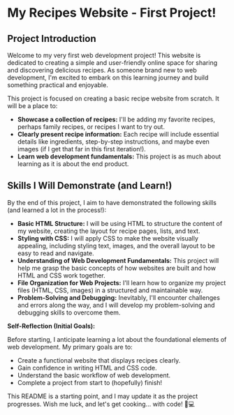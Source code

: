 # My Recipes Website - First Project!

## Project Introduction

Welcome to my very first web development project! This website is dedicated to creating a simple and user-friendly online space for sharing and discovering delicious recipes.  As someone brand new to web development, I'm excited to embark on this learning journey and build something practical and enjoyable.

This project is focused on creating a basic recipe website from scratch.  It will be a place to:

* **Showcase a collection of recipes:** I'll be adding my favorite recipes, perhaps family recipes, or recipes I want to try out.
* **Clearly present recipe information:** Each recipe will include essential details like ingredients, step-by-step instructions, and maybe even images (if I get that far in this first iteration!).
* **Learn web development fundamentals:**  This project is as much about learning as it is about the end product.

## Skills I Will Demonstrate (and Learn!)

By the end of this project, I aim to have demonstrated the following skills (and learned a lot in the process!):

* **Basic HTML Structure:**  I will be using HTML to structure the content of my website, creating the layout for recipe pages, lists, and text.
* **Styling with CSS:**  I will apply CSS to make the website visually appealing, including styling text, images, and the overall layout to be easy to read and navigate.
* **Understanding of Web Development Fundamentals:**  This project will help me grasp the basic concepts of how websites are built and how HTML and CSS work together.
* **File Organization for Web Projects:** I'll learn how to organize my project files (HTML, CSS, images) in a structured and maintainable way.
* **Problem-Solving and Debugging:**  Inevitably, I'll encounter challenges and errors along the way, and I will develop my problem-solving and debugging skills to overcome them.

**Self-Reflection (Initial Goals):**

Before starting, I anticipate learning a lot about the foundational elements of web development. My primary goals are to:

* Create a functional website that displays recipes clearly.
* Gain confidence in writing HTML and CSS code.
* Understand the basic workflow of web development.
* Complete a project from start to (hopefully) finish!

This README is a starting point, and I may update it as the project progresses.  Wish me luck, and let's get cooking... with code! 🍳💻